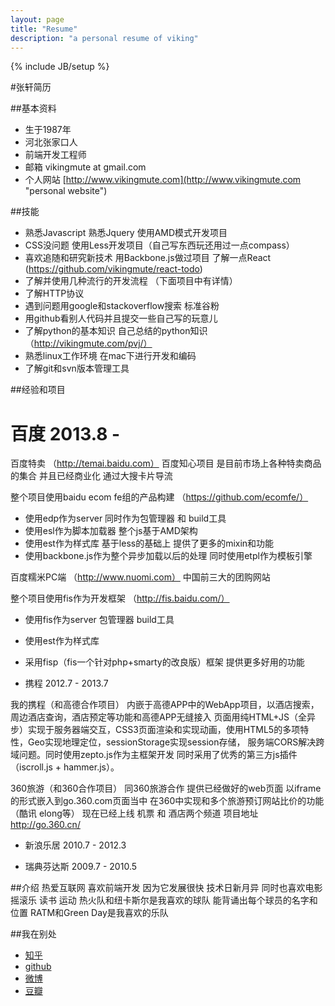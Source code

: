 ```yaml
---
layout: page
title: "Resume"
description: "a personal resume of viking"
---
```

{% include JB/setup %}

#张轩简历

##基本资料
* 生于1987年
* 河北张家口人
* 前端开发工程师
* 邮箱  vikingmute at gmail.com
* 个人网站  [http://www.vikingmute.com](http://www.vikingmute.com "personal website")

##技能
* 熟悉Javascript 熟悉Jquery 使用AMD模式开发项目
* CSS没问题 使用Less开发项目（自己写东西玩还用过一点compass）
* 喜欢追随和研究新技术 用Backbone.js做过项目 了解一点React (https://github.com/vikingmute/react-todo)
* 了解并使用几种流行的开发流程 （下面项目中有详情）	
* 了解HTTP协议
* 遇到问题用google和stackoverflow搜索 标准谷粉
* 用github看别人代码并且提交一些自己写的玩意儿
* 了解python的基本知识 自己总结的python知识（http://vikingmute.com/pvj/） 
* 熟悉linux工作环境 在mac下进行开发和编码
* 了解git和svn版本管理工具

##经验和项目
# 百度 2013.8 - 
百度特卖 （http://temai.baidu.com）
百度知心项目 是目前市场上各种特卖商品的集合 并且已经商业化 通过大搜卡片导流

整个项目使用baidu ecom fe组的产品构建 （https://github.com/ecomfe/）
* 使用edp作为server 同时作为包管理器 和 build工具 
* 使用esl作为脚本加载器 整个js基于AMD架构
* 使用est作为样式库 基于less的基础上 提供了更多的mixin和功能
* 使用backbone.js作为整个异步加载以后的处理 同时使用etpl作为模板引擎

百度糯米PC端 （http://www.nuomi.com）
中国前三大的团购网站

整个项目使用fis作为开发框架 （http://fis.baidu.com/）
* 使用fis作为server 包管理器 build工具 
* 使用est作为样式库
* 采用fisp（fis一个针对php+smarty的改良版）框架 提供更多好用的功能

* 携程 2012.7 - 2013.7

我的携程（和高德合作项目）
内嵌于高德APP中的WebApp项目，以酒店搜索，周边酒店查询，酒店预定等功能和高德APP无缝接入
页面用纯HTML+JS（全异步）实现于服务器端交互，CSS3页面渲染和实现动画，使用HTML5的多项特性，Geo实现地理定位，sessionStorage实现session存储，
服务端CORS解决跨域问题。同时使用zepto.js作为主框架开发 同时采用了优秀的第三方js插件（iscroll.js + hammer.js）。

360旅游（和360合作项目）
同360旅游合作 提供已经做好的web页面 以iframe的形式嵌入到go.360.com页面当中 在360中实现和多个旅游预订网站比价的功能（酷讯 elong等）
现在已经上线 机票 和 酒店两个频道 项目地址 http://go.360.cn/

* 新浪乐居 2010.7 - 2012.3

* 瑞典芬达斯 2009.7 - 2010.5

##介绍
热爱互联网 喜欢前端开发 因为它发展很快 技术日新月异 同时也喜欢电影 摇滚乐 读书 运动 热火队和纽卡斯尔是我喜欢的球队 能背诵出每个球员的名字和位置 RATM和Green Day是我喜欢的乐队

##我在别处
* [知乎](http://www.zhihu.com/people/vikingmute)
* [github](https://github.com/vikingmute)
* [微博](http://weibo.com/vikingmute)
* [豆瓣](http://www.douban.com/people/viking.tuna/)
